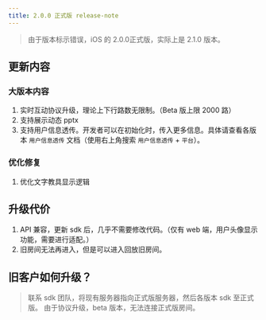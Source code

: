 ```yaml
---
title: 2.0.0 正式版 release-note
---
```


>由于版本标示错误，iOS 的 2.0.0正式版，实际上是 2.1.0 版本。

## 更新内容

### 大版本内容

1. 实时互动协议升级，理论上下行路数无限制。（Beta 版上限 2000 路）
1. 支持展示动态 pptx
1. 支持用户信息透传。开发者可以在初始化时，传入更多信息。具体请查看各版本 `用户信息透传` 文档（使用右上角搜索 `用户信息透传` + `平台`）。

### 优化修复

1. 优化文字教具显示逻辑

## 升级代价

1. API 兼容，更新 sdk 后，几乎不需要修改代码。（仅有 web 端，用户头像显示功能，需要进行适配。）
1. 旧房间无法再进入，但是可以进入回放旧房间。

## 旧客户如何升级？

> 联系 sdk 团队，将现有服务器指向正式版服务器，然后各版本 sdk 至正式版。
由于协议升级，beta 版本，无法连接正式版房间。